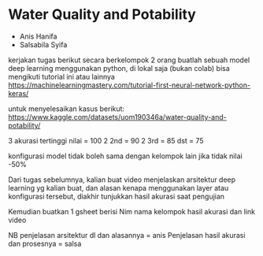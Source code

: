 # Water Quality and Potability
- Anis Hanifa
- Salsabila Syifa

kerjakan tugas berikut secara berkelompok 2 orang
buatlah sebuah model deep learning  menggunakan python, di lokal saja (bukan colab)
bisa mengikuti tutorial ini atau lainnya
https://machinelearningmastery.com/tutorial-first-neural-network-python-keras/

untuk menyelesaikan kasus berikut:
https://www.kaggle.com/datasets/uom190346a/water-quality-and-potability/

3 akurasi tertinggi nilai = 100
2 2nd = 90
2 3rd = 85
dst = 75

konfigurasi model tidak boleh sama dengan kelompok lain jika tidak nilai -50%

Dari tugas sebelumnya, kalian buat video menjelaskan arsitektur deep learning yg kalian buat, dan alasan kenapa menggunakan layer atau konfigurasi tersebut, diakhir tunjukkan hasil akurasi saat pengujian

Kemudian buatkan 1 gsheet berisi
Nim nama kelompok hasil akurasi dan link video


NB
penjelasan arsitektur dl dan alasannya = anis
Penjelasan hasil akurasi dan prosesnya = salsa